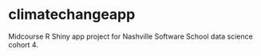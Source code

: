 # climatechangeapp
Midcourse R Shiny app project for Nashville Software School data science cohort 4.
